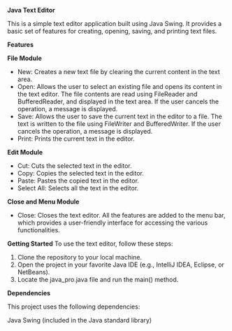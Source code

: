 **Java Text Editor**

This is a simple text editor application built using Java Swing. It provides a basic set of features for creating, opening, saving, and printing text files.

**Features**

**File Module**
- New: Creates a new text file by clearing the current content in the text area.
- Open: Allows the user to select an existing file and opens its content in the text editor. The file contents are read using FileReader and BufferedReader, and displayed in the text area. If the user cancels the operation, a message is displayed.
- Save: Allows the user to save the current text in the editor to a file. The text is written to the file using FileWriter and BufferedWriter. If the user cancels the operation, a message is displayed.
- Print: Prints the current text in the editor.

**Edit Module**
- Cut: Cuts the selected text in the editor.
- Copy: Copies the selected text in the editor.
- Paste: Pastes the copied text in the editor.
- Select All: Selects all the text in the editor.

**Close and Menu Module**
- Close: Closes the text editor.
 All the features are added to the menu bar, which provides a user-friendly interface for accessing the various functionalities.

**Getting Started**
 To use the text editor, follow these steps:

1. Clone the repository to your local machine.
2. Open the project in your favorite Java IDE (e.g., IntelliJ IDEA, Eclipse, or NetBeans).
3. Locate the java_pro.java file and run the main() method.

**Dependencies**

 This project uses the following dependencies:
 
 Java Swing (included in the Java standard library)
